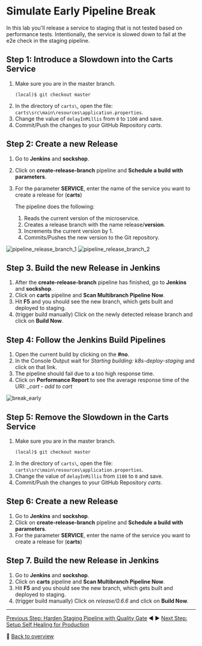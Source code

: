 # Simulate Early Pipeline Break

In this lab you'll release a service to staging that is not tested based on performance tests. Intentionally, the service is slowed down to fail at the e2e check in the staging pipeline.

## Step 1: Introduce a Slowdown into the Carts Service

1. Make sure you are in the master branch.
    ```
    (local)$ git checkout master
    ```
1. In the directory of `carts\`, open the file: `carts\src\main\resources\application.properties`.
1. Change the value of `delayInMillis` from `0` to `1100` and save.
1. Commit/Push the changes to your GitHub Repository *carts*.

## Step 2: Create a new Release

1. Go to **Jenkins** and **sockshop**.
1. Click on **create-release-branch** pipeline and **Schedule a build with parameters**.
1. For the parameter **SERVICE**, enter the name of the service you want to create a release for (**carts**)

    The pipeline does the following:
    1. Reads the current version of the microservice.
    1. Creates a release branch with the name release/**version**.
    1. Increments the current version by 1. 
    1. Commits/Pushes the new version to the Git repository.

![pipeline_release_branch_1](../assets/pipeline_release_branch_1.png)
![pipeline_release_branch_2](../assets/pipeline_release_branch_2.png)

## Step 3. Build the new Release in Jenkins
1. After the **create-release-branch** pipeline has finished, go to **Jenkins** and **sockshop**.
1. Click on **carts** pipeline and **Scan Multibranch Pipeline Now**.
1. Hit **F5** and you should see the new branch, which gets built and deployed to staging. 
1. (trigger build manually) Click on the newly detected release branch and click on **Build Now**.

## Step 4: Follow the Jenkins Build Pipelines

1. Open the current build by clicking on the **#no**.
1. In the Console Output wait for *Starting building: k8s-deploy-staging* and click on that link.
1. The pipeline should fail due to a too high response time. 
1. Click on **Performance Report** to see the average response time of the URI: *_cart - add to cart*

![break_early](../assets/break_early.png)

## Step 5: Remove the Slowdown in the Carts Service

1. Make sure you are in the master branch.
    ```
    (local)$ git checkout master
    ```
1. In the directory of `carts\`, open the file: `carts\src\main\resources\application.properties`.
1. Change the value of `delayInMillis` from `1100` to `0` and save.
1. Commit/Push the changes to your GitHub Repository *carts*.

## Step 6: Create a new Release

1. Go to **Jenkins** and **sockshop**.
1. Click on **create-release-branch** pipeline and **Schedule a build with parameters**.
1. For the parameter **SERVICE**, enter the name of the service you want to create a release for (**carts**)

## Step 7. Build the new Release in Jenkins

1. Go to **Jenkins** and **sockshop**.
1. Click on **carts** pipeline and **Scan Multibranch Pipeline Now**.
1. Hit **F5** and you should see the new branch, which gets built and deployed to staging. 
1. (trigger build manually) Click on *release/0.6.6* and click on **Build Now**.


---
[Previous Step: Harden Staging Pipeline with Quality Gate](../01_Harden_Staging_Pipeline_with_Quality_Gate) :arrow_backward: :arrow_forward: [Next Step: Setup Self Healing for Production](../03_Setup_Self_Healing_for_Production)

:arrow_up_small: [Back to overview](../)
